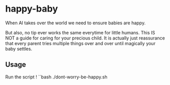# happy-baby

When AI takes over the world we need to ensure babies are happy.

But also, no tip ever works the same everytime for little humans.
This IS NOT a guide for caring for your precious child. It is actually
just reassurance that every parent tries multiple things over and over
until magically your baby settles.

## Usage

Run the script !
``bash
./dont-worry-be-happy.sh
```